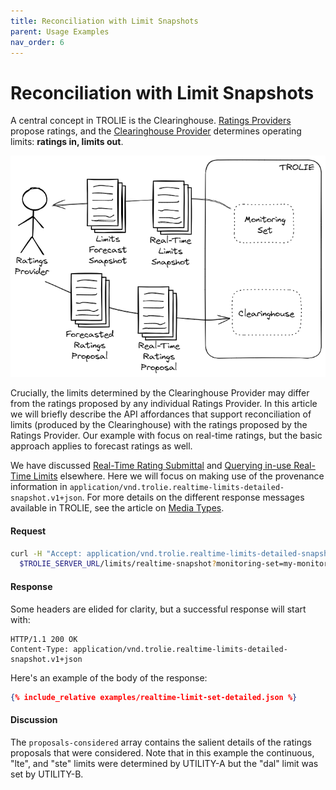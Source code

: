 ```yaml
---
title: Reconciliation with Limit Snapshots
parent: Usage Examples
nav_order: 6
---
```


# Reconciliation with Limit Snapshots

A central concept in TROLIE is the Clearinghouse. [Ratings
Providers](../concepts#ratings-provider) propose ratings, and the [Clearinghouse
Provider](../concepts#clearinghouse-provider) determines operating limits:
**ratings in, limits out**.

<img src="../images/reconciliation.excalidraw.png" alt="Reconciliation Diagram" width="600">

Crucially, the limits determined by the Clearinghouse Provider may differ from
the ratings proposed by any individual Ratings Provider.  In this article we
will briefly describe the API affordances that support reconciliation of limits
(produced by the Clearinghouse) with the ratings proposed by the Ratings
Provider. Our example with focus on real-time ratings, but the basic approach
applies to forecast ratings as well.

We have discussed [Real-Time Rating Submittal](submitting-realtime-ratings) and
[Querying in-use Real-Time Limits](in-use-realtime-limits) elsewhere. Here we
will focus on making use of the provenance information in
`application/vnd.trolie.realtime-limits-detailed-snapshot.v1+json`. For more
details on the different response messages available in TROLIE, see the article
on [Media Types](../articles/media-types#read-requests).


#### Request
```bash
curl -H "Accept: application/vnd.trolie.realtime-limits-detailed-snapshot.v1+json" \
  $TROLIE_SERVER_URL/limits/realtime-snapshot?monitoring-set=my-monitoring-set
```

#### Response

Some headers are elided for clarity, but a successful response will start with:

```http
HTTP/1.1 200 OK
Content-Type: application/vnd.trolie.realtime-limits-detailed-snapshot.v1+json
```

Here's an example of the body of the response:

```json
{% include_relative examples/realtime-limit-set-detailed.json %}
```

#### Discussion

The `proposals-considered` array contains the salient details of the ratings
proposals that were considered.  Note that in this example the continuous,
"lte", and "ste" limits were determined by UTILITY-A but the "dal" limit was set
by UTILITY-B.
